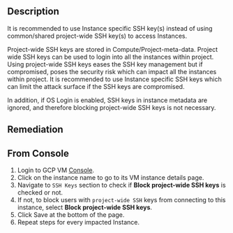 ## Description

It is recommended to use Instance specific SSH key(s) instead of using common/shared project-wide SSH key(s) to access Instances.

Project-wide SSH keys are stored in Compute/Project-meta-data. Project wide SSH keys can be used to login into all the instances within project. Using project-wide SSH keys eases the SSH key management but if compromised, poses the security risk which can impact all the instances within project. It is recommended to use Instance specific SSH keys which can limit the attack surface if the SSH keys are compromised.

In addition, if OS Login is enabled, SSH keys in instance metadata are ignored, and therefore blocking project-wide SSH keys is not necessary.

## Remediation

## From Console

1. Login to GCP VM [Console](https://console.cloud.google.com/compute/instances).
2. Click on the instance name to go to its VM instance details page.
3. Navigate to `SSH Keys` section to check if **Block project-wide SSH keys** is checked or not.
4. If not, to block users with `project-wide SSH` keys from connecting to this instance, select **Block project-wide SSH keys**.
5. Click Save at the bottom of the page.
6. Repeat steps for every impacted Instance.
